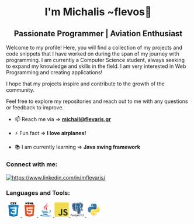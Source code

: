 <h1 align="center">I'm Michalis ~flevos👋</h1>
<h2 align="center">Passionate Programmer | Aviation Enthusiast</h2>

Welcome to my profile! Here, you will find a collection of my projects and code snippets that I have worked on during the span of my journey with programming. I am currently a Computer Science student, always seeking to expand my knowledge and skills in the field. I am very interested in Web Programming and creating applications!

I hope that my projects inspire and contribute to the growth of the community. 

Feel free to explore my repositories and reach out to me with any questions or feedback to improve.

- 📫 Reach me via => **michail@flevaris.gr**

- ⚡ Fun fact => **I love airplanes!**
 
- 📚 I am currently learning =>  **Java swing framework**

<h3 align="left">Connect with me:</h3>
<p align="left">
<a href="https://www.linkedin.com/in/mflevaris/" target="blank"><img align="center" src="https://raw.githubusercontent.com/rahuldkjain/github-profile-readme-generator/master/src/images/icons/Social/linked-in-alt.svg" alt="https://www.linkedin.com/in/mflevaris/" height="30" width="40" /></a>
</p>

<h3 align="left">Languages and Tools:</h3>
<p align="left"> <a href="https://www.w3schools.com/css/" target="_blank" rel="noreferrer"> <img src="https://raw.githubusercontent.com/devicons/devicon/master/icons/css3/css3-original-wordmark.svg" alt="css3" width="40" height="40"/> </a> <a href="https://www.w3.org/html/" target="_blank" rel="noreferrer"> <img src="https://raw.githubusercontent.com/devicons/devicon/master/icons/html5/html5-original-wordmark.svg" alt="html5" width="40" height="40"/> </a> <a href="https://www.java.com" target="_blank" rel="noreferrer"> <img src="https://raw.githubusercontent.com/devicons/devicon/master/icons/java/java-original.svg" alt="java" width="40" height="40"/> </a> <a href="https://developer.mozilla.org/en-US/docs/Web/JavaScript" target="_blank" rel="noreferrer"> <img src="https://raw.githubusercontent.com/devicons/devicon/master/icons/javascript/javascript-original.svg" alt="javascript" width="40" height="40"/> </a> <a href="https://www.postgresql.org" target="_blank" rel="noreferrer"> <img src="https://raw.githubusercontent.com/devicons/devicon/master/icons/postgresql/postgresql-original-wordmark.svg" alt="postgresql" width="40" height="40"/> </a> <a href="https://www.python.org" target="_blank" rel="noreferrer"> <img src="https://raw.githubusercontent.com/devicons/devicon/master/icons/python/python-original.svg" alt="python" width="40" height="40"/> </a> </p>
